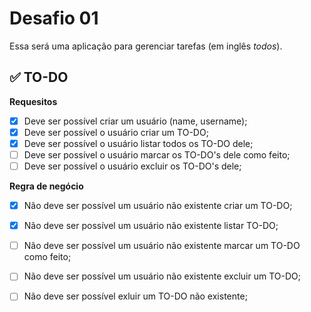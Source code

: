# Desafio 01
Essa será uma aplicação para gerenciar tarefas (em inglês *todos*).

## ✅ TO-DO
**Requesitos**
- [x] Deve ser possível criar um usuário (name, username);
- [x] Deve ser possível o usuário criar um TO-DO;
- [x] Deve ser possível o usuário listar todos os TO-DO dele;
- [ ] Deve ser possível o usuário marcar os TO-DO's dele como feito;
- [ ] Deve ser possível o usuário excluir os TO-DO's dele;

**Regra de negócio**
- [x] Não deve ser possível um usuário não existente criar um TO-DO;
- [x] Não deve ser possível um usuário não existente listar TO-DO;
- [ ] Não deve ser possível um usuário não existente marcar um TO-DO como feito;
- [ ] Não deve ser possível um usuário não existente excluir um TO-DO;
- [ ] Não deve ser possível exluir um TO-DO não existente;


